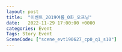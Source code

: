 ```yaml
---
layout: post
title:  "이벤트_2019여름_0화_오프닝"
date:   2022-11-29 17:00:00 +0000
categories: Event
Tags: Story Event
SceneCode: ["scene_evt190627_cp0_q1_s10"]
---
```

